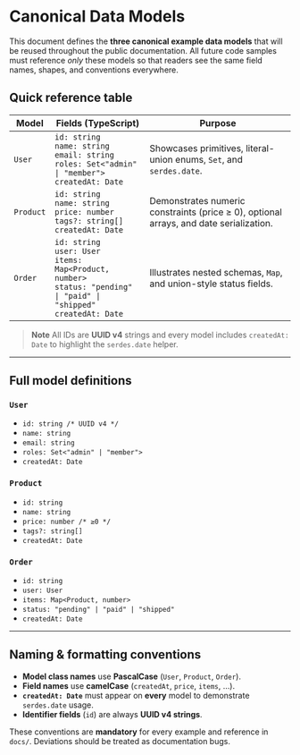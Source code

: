 # Canonical Data Models

This document defines the **three canonical example data models** that will be reused throughout the public documentation. All future code samples must reference *only* these models so that readers see the same field names, shapes, and conventions everywhere.

## Quick reference table

| Model | Fields (TypeScript) | Purpose |
|-------|---------------------|---------|
| `User` | `id: string`  <br>`name: string`  <br>`email: string`  <br>`roles: Set<"admin" \| "member">`  <br>`createdAt: Date` | Showcases primitives, literal-union enums, `Set`, and `serdes.date`. |
| `Product` | `id: string`  <br>`name: string`  <br>`price: number`  <br>`tags?: string[]`  <br>`createdAt: Date` | Demonstrates numeric constraints (price ≥ 0), optional arrays, and date serialization. |
| `Order` | `id: string`  <br>`user: User`  <br>`items: Map<Product, number>`  <br>`status: "pending" \| "paid" \| "shipped"`  <br>`createdAt: Date` | Illustrates nested schemas, `Map`, and union-style status fields. |

> **Note**  All IDs are **UUID v4** strings and every model includes `createdAt: Date` to highlight the `serdes.date` helper.

---

## Full model definitions

### `User`

- `id: string /* UUID v4 */`
- `name: string`
- `email: string`
- `roles: Set<"admin" | "member">`
- `createdAt: Date`

### `Product`

- `id: string`
- `name: string`
- `price: number /* ≥0 */`
- `tags?: string[]`
- `createdAt: Date`

### `Order`

- `id: string`
- `user: User`
- `items: Map<Product, number>`
- `status: "pending" | "paid" | "shipped"`
- `createdAt: Date`

---

## Naming & formatting conventions

- **Model class names** use **PascalCase** (`User`, `Product`, `Order`).
- **Field names** use **camelCase** (`createdAt`, `price`, `items`, …).
- **`createdAt: Date`** must appear on **every** model to demonstrate `serdes.date` usage.
- **Identifier fields** (`id`) are always **UUID v4 strings**.

These conventions are **mandatory** for every example and reference in `docs/`. Deviations should be treated as documentation bugs.

